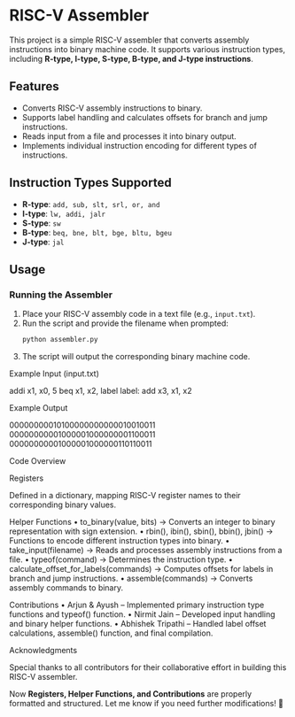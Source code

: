 # **RISC-V Assembler**

This project is a simple RISC-V assembler that converts assembly instructions into binary machine code. It supports various instruction types, including **R-type, I-type, S-type, B-type, and J-type instructions**.

## **Features**
- Converts RISC-V assembly instructions to binary.
- Supports label handling and calculates offsets for branch and jump instructions.
- Reads input from a file and processes it into binary output.
- Implements individual instruction encoding for different types of instructions.

## **Instruction Types Supported**
- **R-type**: `add, sub, slt, srl, or, and`
- **I-type**: `lw, addi, jalr`
- **S-type**: `sw`
- **B-type**: `beq, bne, blt, bge, bltu, bgeu`
- **J-type**: `jal`

## **Usage**

### **Running the Assembler**
1. Place your RISC-V assembly code in a text file (e.g., `input.txt`).
2. Run the script and provide the filename when prompted:
   ```bash
   python assembler.py
3.	The script will output the corresponding binary machine code.

Example Input (input.txt)

addi x1, x0, 5
beq x1, x2, label
label:
add x3, x1, x2

Example Output

00000000010100000000000010010011
00000000001000001000000001100011
00000000001000001000000110110011

Code Overview

Registers

Defined in a dictionary, mapping RISC-V register names to their corresponding binary values.

Helper Functions
	•	to_binary(value, bits) → Converts an integer to binary representation with sign extension.
	•	rbin(), ibin(), sbin(), bbin(), jbin() → Functions to encode different instruction types into binary.
	•	take_input(filename) → Reads and processes assembly instructions from a file.
	•	typeof(command) → Determines the instruction type.
	•	calculate_offset_for_labels(commands) → Computes offsets for labels in branch and jump instructions.
	•	assemble(commands) → Converts assembly commands to binary.

Contributions
	•	Arjun & Ayush – Implemented primary instruction type functions and typeof() function.
	•	Nirmit Jain – Developed input handling and binary helper functions.
	•	Abhishek Tripathi – Handled label offset calculations, assemble() function, and final compilation.

Acknowledgments

Special thanks to all contributors for their collaborative effort in building this RISC-V assembler.

Now **Registers, Helper Functions, and Contributions** are properly formatted and structured. Let me know if you need further modifications! 🚀
